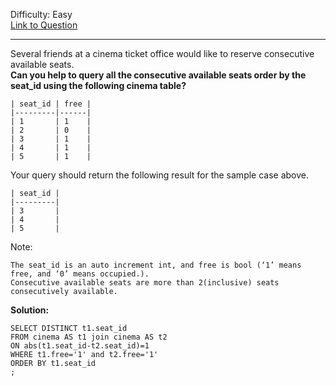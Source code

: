 Difficulty: Easy  
[Link to Question](https://leetcode.com/problems/consecutive-available-seats)

------------------------------------------------------

Several friends at a cinema ticket office would like to reserve consecutive available seats.  
**Can you help to query all the consecutive available seats order by the seat_id using the following cinema table?**
```
| seat_id | free |
|---------|------|
| 1       | 1    |
| 2       | 0    |
| 3       | 1    |
| 4       | 1    |
| 5       | 1    |
```
Your query should return the following result for the sample case above.
```
| seat_id |
|---------|
| 3       |
| 4       |
| 5       |
```
Note:

    The seat_id is an auto increment int, and free is bool (‘1’ means free, and ‘0’ means occupied.).  
    Consecutive available seats are more than 2(inclusive) seats consecutively available.


**Solution:**
```
SELECT DISTINCT t1.seat_id
FROM cinema AS t1 join cinema AS t2
ON abs(t1.seat_id-t2.seat_id)=1
WHERE t1.free='1' and t2.free='1'
ORDER BY t1.seat_id
;
```
